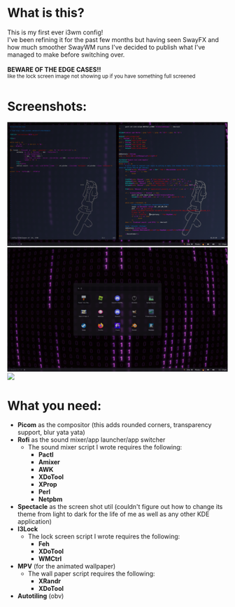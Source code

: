 # What is this?
This is my first ever i3wm config!<br>
I've been refining it for the past few months but having seen SwayFX and how much smoother SwayWM runs I've decided to publish what I've managed to make before switching over.<br>
<br><b>BEWARE OF THE EDGE CASES!!</b><br>
<sup>like the lock screen image not showing up if you have something full screened</sup>

# Screenshots:
![](https://github.com/MrHax00/i3wm-dotfiles/blob/main/Screenshots/Screenshot_20250622_231022.png?raw=true)
![](https://github.com/MrHax00/i3wm-dotfiles/blob/main/Screenshots/Screenshot_20250622_231528.png?raw=true)
![](https://github.com/MrHax00/i3wm-dotfilesConfig/blob/main/Screenshots/Screenshot_20250622_231710.png?raw=true)

# What you need:
<ul>
  <li><b>Picom</b> as the compositor (this adds rounded corners, transparency support, blur yata yata)</li>
  <li>
    <b>Rofi</b> as the sound mixer/app launcher/app switcher
    <ul>
      <li>
        The sound mixer script I wrote requires the following:
        <ul>
          <li><b>Pactl</b></li>
          <li><b>Amixer</b></li>
          <li><b>AWK</b></li>
          <li><b>XDoTool</b></li>
          <li><b>XProp</b></li>
          <li><b>Perl</b></li>
          <li><b>Netpbm</b></li>
        </ul>
      </li>
    </ul>
  </li>
  <li><b>Spectacle</b> as the screen shot util (couldn't figure out how to change its theme from light to dark for the life of me as well as any other KDE application)</li>
  <li>
    <b>I3Lock</b>
    <ul>
      <li>
        The lock screen script I wrote requires the following:
        <ul>
          <li><b>Feh</b></li>
          <li><b>XDoTool</b></li>
          <li><b>WMCtrl</b></li>
        </ul>
      </li>
    </ul>
  </li>
  <li>
    <b>MPV</b> (for the animated wallpaper)
    <ul>
      <li>
        The wall paper script requires the following:
        <ul>
          <li><b>XRandr</b></li>
          <li><b>XDoTool</b></li>
        </ul>
      </li>
    </ul>
  </li>
  <li><b>Autotiling</b> (obv)</li>
</ul>
